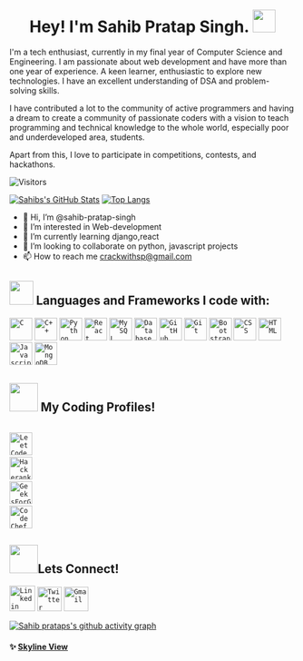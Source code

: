 <h1 align = "center"> Hey! I'm Sahib Pratap Singh. <img src="https://media.giphy.com/media/hvRJCLFzcasrR4ia7z/giphy.gif" width="40px"> </h1>

I'm a tech enthusiast, currently in my final year of Computer Science and Engineering. I am passionate about web development and have more than one year of experience. A keen learner, enthusiastic to explore new technologies. I have an excellent understanding of DSA and problem-solving skills.

I have contributed a lot to the community of active programmers and having a dream to create a community of passionate coders with a vision to teach programming and technical knowledge to the whole world, especially poor and underdeveloped area, students.

Apart from this, I love to participate in competitions, contests, and hackathons.

![Visitors](https://visitor-badge.glitch.me/badge?page_id=sahib-pratap-singh&left_color=gray&right_color=blue)

[![Sahibs's GitHub Stats](https://github-readme-stats.vercel.app/api?username=sahib-pratap-singh&hide=issues&count_private=true&show_icons=true&theme=calm)](https://github.com/sahib-pratap-singh/github-readme-stats)
[![Top Langs](https://github-readme-stats.vercel.app/api/top-langs/?username=sahib-pratap-singh&layout=compact&theme=calm)](https://github.com/sahib-pratap-singh/github-readme-stats)

- 👋 Hi, I’m @sahib-pratap-singh
- 👀 I’m interested in Web-development
- 🌱 I’m currently learning django,react
- 💞️ I’m looking to collaborate on python, javascript projects
- 📫 How to reach me crackwithsp@gmail.com

## <img src="https://media.giphy.com/media/QssGEmpkyEOhBCb7e1/giphy.gif" width="42px"> Languages and Frameworks I code with:
<code><img width="40px" src="https://img.icons8.com/color/3x/c-programming.png" title="C"/></code>
<code><img width="40px" src="https://img.icons8.com/color/4x/c-plus-plus-logo.png" title="C++"/></code>
<code><img width="40px" src="https://img.icons8.com/color/4x/000000/python.png" title="Python"/></code>
<code><img width="40px" src="https://img.icons8.com/plasticine/100/000000/react.png" title="React"/></code>
<code><img width="40px" src="https://img.icons8.com/ios/4x/00758f/mysql-logo.png" title="MySQL"/></code>
<code><img width="40px" src="https://img.icons8.com/dusk/64/000000/database-restore.png" title="Database"/></code>
<code><img width="40px" src="https://img.icons8.com/fluent/8x/github.png" title="GitHub"/></code>
<code><img width="40px" src="https://img.icons8.com/color/2x/git.png" title="Git"/></code>
<code><img width="40px" src="https://img.icons8.com/color/2x/bootstrap.png" title="Bootstrap"/></code>
<code><img width="40px" src="https://img.icons8.com/color/48/000000/css3.png" title="CSS"/></code>
<code><img width="40px" src="https://img.icons8.com/color/48/000000/html-5.png" title="HTML"/></code>
<code><img width="40px" src="https://img.icons8.com/color/48/000000/javascript--v1.png" title="Javascript"/></code>
<code><img width="40px" src="https://img.icons8.com/color/8x/000000/mongodb.png" title="MongoDB"/></code>


## <img src="https://media.giphy.com/media/MIGbtLZoVjbl0bYbAd/giphy.gif" width="50px"> My Coding Profiles!

<code> <a href="https://leetcode.com/sahibpratap/"><img width="40px" src="https://img.icons8.com/external-tal-revivo-color-tal-revivo/96/000000/external-level-up-your-coding-skills-and-quickly-land-a-job-logo-color-tal-revivo.png" title="LeetCode Profile"/></a></code>
<code> <a href="https://www.hackerrank.com/sahibpratapsingh"><img width="40px" src="https://img.icons8.com/external-tal-revivo-color-tal-revivo/96/000000/external-hackerrank-is-a-technology-company-that-focuses-on-competitive-programming-logo-color-tal-revivo.png" title="Hackerank Profile"/></a></code>
<code> <a href="https://auth.geeksforgeeks.org/user/sahibpratap/practice/"><img width="40px" src="https://img.icons8.com/color/48/000000/GeeksforGeeks.png" title="GeeksForGeeks Profile"/></a></code>
<code> <a href="https://www.codechef.com/users/sahibpratap/"><img width="40px" src="https://img.icons8.com/color/144/000000/codechef.png" title="CodeChef Profile"/></a></code>


## <img src="https://media.giphy.com/media/KcnlGHBpnKnjZIuCMv/giphy.gif" width="50px">Lets Connect!
<code><a href="https://www.linkedin.com/in/sahibpratapsingh/"><img width="45px" src="https://img.icons8.com/color/8x/000000/linkedin.png" title="Linkedin"/></a></code>
<code><a href="https://twitter.com/PratapSahib"><img width="43px" src="https://img.icons8.com/color/48/000000/twitter--v2.png" title="Twitter"/></a></code>
<code><a href="mailto:crackwithsp@gmail.com"><img width="43px" src="https://img.icons8.com/fluent/48/000000/gmail.png" title="Gmail"/></a></code>

[![Sahib prataps's github activity graph](https://activity-graph.herokuapp.com/graph?username=sahib-pratap-singh&theme=radical&bg_color=orange&hide_border=true&area=true)](https://git.io/sahib-pratap-singh)

#### ✨ [Skyline View](https://skyline.github.com/sahib-pratap-singh/2022)
<!---
sahib-pratap-singh/sahib-pratap-singh is a ✨ special ✨ repository because its `README.md` (this file) appears on your GitHub profile.
You can click the Preview link to take a look at your changes.
--->
